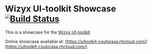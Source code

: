 # Wizyx UI-toolkit Showcase [![Build Status](https://travis-ci.org/csutorasa/UI-toolkit.svg?branch=master)](https://travis-ci.org/csutorasa/UI-toolkit)

This is a showcase for the [Wizyx UI-toolkit](https://github.com/csutorasa/UI-toolkit/tree/master/wizyx)

Online showcase available at: [https://uitoolkit-csutorasa.rhcloud.com/](https://uitoolkit-csutorasa.rhcloud.com/)
